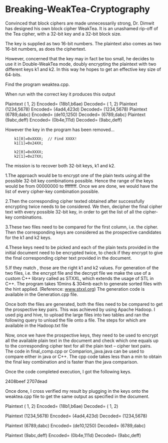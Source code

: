 # Breaking-WeakTea-Cryptography

Convinced that block ciphers are made unnecessarily strong, Dr. Dimwit has designed his own block cipher WeakTea. 
It is an unashamed rip-off of the Tea cipher, with a 32-bit key and a 32-bit block size.

The key is supplied as two 16-bit numbers. The plaintext also comes as two 16-bit numbers, as does the ciphertext. 

However, concerned that the key may in fact be too small, he decides to use it in Double-WeakTea mode, doubly encrypting the plaintext with two different keys k1 and k2. In this way he hopes to get an effective key size of 64-bits.

Find the program weaktea.cpp.

When run with the correct key it produces this output

Plaintext (   1,   2)  Encoded= (18b1,b6ae)  Decoded= (   1,   2)
Plaintext (1234,5678)  Encoded= (4ad4,423d)  Decoded= (1234,5678)
Plaintext (6789,dabc)  Encoded= (de10,1250)  Decoded= (6789,dabc)
Plaintext (9abc,deff)  Encoded= (0b4e,111d)  Decoded= (9abc,deff)

However the key in the program has been removed…

    	k1[0]=0xXXXX;  // Find XXXX!
    	k1[1]=0x24XX;

    	k2[0]=0xXXXX;
    	k2[1]=0x27XX;

The mission is to recover both 32-bit keys, k1 and k2.


1.The approach would be to encrypt one of the plain texts using all the possible 32-bit key combinations possible. 
Hence the range of the keys would be from 00000000 to ffffffff. 
Once we are done, we would have the list of every cipher-key combination possible.

2.Then the corresponding cipher texted obtained after successfully encrypting twice needs to be considered. 
We then, decipher the final cipher text with every possible 32-bit key, in order to get the list of all the cipher-key combinations.

3.These two files need to be compared for the first column, i.e. the cipher. Then the corresponding keys are considered as the prospective candidates for the k1 and k2 keys.

4.These keys need to be picked and each of the plain texts provided in the initial document need to be encrypted twice, to check if they encrypt to give the final corresponding cipher text provided in the document.

5.If they match , those are the right k1 and k2 values.
For generation of the two files, i.e. the encrypt file and the decrypt file we make the use of a custom C++ library called as STXXL, which extends the usage of STL in C++. 
The program takes 10mins & 304mb each to generate sorted files with the hint applied. (Reference: www.stxxl.org)
The generation code is available in the Generation.cpp file.

Once both the files are generated, both the files need to be compared to get the prospective key pairs. 
This was achieved by using Apache Hadoop. I used pig and hive, to upload the large files into two tables and ran the following query to unload the file onto a file. 
The steps for which are available in the Hadoop.txt file

Now, once we have the prospective keys, they need to be used to encrypt all the available plain text in the document and check which one equals up to the corresponding cipher text for all the plain text – cipher text pairs.  
The code in final_comp.cpp or Comparion_java.java can be used to compare either in java or C++. 
The cpp code takes less than a min to obtain the final key combination and is faster than the java comparison.

Once the code completed execution, I got the following keys.

2408beef	2707dead

Once done, I cross verified my result by plugging in the keys onto the weaktea.cpp file to get the same output as specified in the document.

Plaintext ( 1, 2) Encoded= (18b1,b6ae) Decoded= ( 1, 2)

Plaintext (1234,5678) Encoded= (4ad4,423d) Decoded= (1234,5678)

Plaintext (6789,dabc) Encoded= (de10,1250) Decoded= (6789,dabc)

Plaintext (9abc,deff) Encoded= (0b4e,111d) Decoded= (9abc,deff)
